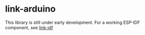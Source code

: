 # link-arduino
This library is still under early development. For a working ESP-IDF component, see [link-idf](https://github.com/mathiasbredholt/link-idf)
